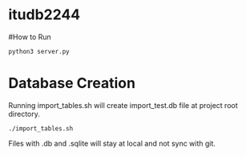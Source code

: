 # itudb2244

#How to Run

`python3 server.py`

# Database Creation
Running import_tables.sh will create import_test.db file at project root directory.

`./import_tables.sh`

Files with .db and .sqlite will stay at local and not sync with git.


